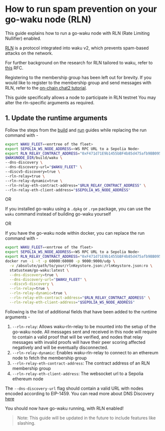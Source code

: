 # How to run spam prevention on your go-waku node (RLN)

This guide explains how to run a go-waku node with RLN (Rate Limiting Nullifier) enabled.

[RLN](https://rfc.vac.dev/spec/32/) is a protocol integrated into waku v2, 
which prevents spam-based attacks on the network.

For further background on the research for RLN tailored to waku, refer
to [this](https://rfc.vac.dev/spec/17/) RFC.

Registering to the membership group has been left out for brevity.
If you would like to register to the membership group and send messages with RLN,
refer to the [on-chain chat2 tutorial](../../tutorial/onchain-rln-relay-chat2.md).

This guide specifically allows a node to participate in RLN testnet
You may alter the rln-specific arguments as required.


## 1. Update the runtime arguments

Follow the steps from the [build](./build.md) and [run](./run.md) guides while replacing the run command with -

```bash
export WAKU_FLEET=<enrtree of the fleet>
export SEPOLIA_WS_NODE_ADDRESS=<WS RPC URL to a Sepolia Node>
export RLN_RELAY_CONTRACT_ADDRESS="0xF471d71E9b1455bBF4b85d475afb9BB0954A29c4" # Replace this with any compatible implementation
$WAKUNODE_DIR/build/waku \
--dns-discovery \
--dns-discovery-url="$WAKU_FLEET" \
--discv5-discovery=true \
--rln-relay=true \
--rln-relay-dynamic=true \
--rln-relay-eth-contract-address="$RLN_RELAY_CONTRACT_ADDRESS" \
--rln-relay-eth-client-address="$SEPOLIA_WS_NODE_ADDRESS"
```

OR 

If you installed go-waku using a `.dpkg` or `.rpm` package, you can use the `waku` command instead of building go-waku yourself

OR

If you have the go-waku node within docker, you can replace the run command with -

```bash
export WAKU_FLEET=<enrtree of the fleet>
export SEPOLIA_WS_NODE_ADDRESS=<WS RPC URL to a Sepolia Node>
export RLN_RELAY_CONTRACT_ADDRESS="0xF471d71E9b1455bBF4b85d475afb9BB0954A29c4" # Replace this with any compatible implementation
docker run -i -t -p 60000:60000 -p 9000:9000/udp \
  -v /absolute/path/to/your/rlnKeystore.json:/rlnKeystore.json:ro \
  statusteam/go-waku:latest \
  --dns-discovery=true \
  --dns-discovery-url="$WAKU_FLEET" \
  --discv5-discovery \
  --rln-relay=true \
  --rln-relay-dynamic=true \
  --rln-relay-eth-contract-address="$RLN_RELAY_CONTRACT_ADDRESS" \
  --rln-relay-eth-client-address="$SEPOLIA_WS_NODE_ADDRESS"
```

Following is the list of additional fields that have been added to the
runtime arguments -

1. `--rln-relay`: Allows waku-rln-relay to be mounted into the setup of the go-waku node. All messages sent and received in this node will require to contain a valid proof that will be verified, and nodes that relay messages with invalid proofs will have their peer scoring affected negatively and will be eventually disconnected.
2. `--rln-relay-dynamic`: Enables waku-rln-relay to connect to an ethereum node to fetch the membership group
3. `--rln-relay-eth-contract-address`: The contract address of an RLN membership group
4. `--rln-relay-eth-client-address`: The websocket url to a Sepolia ethereum node

The `--dns-discovery-url` flag should contain a valid URL with nodes encoded according to EIP-1459. You can read more about DNS Discovery [here](https://github.com/waku-org/nwaku/blob/master/docs/tutorial/dns-disc.md)

You should now have go-waku running, with RLN enabled!


> Note: This guide will be updated in the future to include features like slashing.